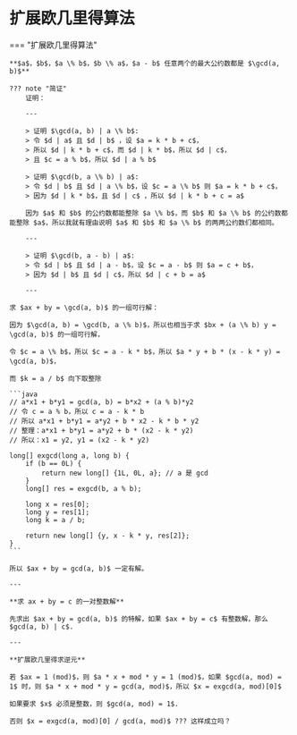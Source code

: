 # 扩展欧几里得算法

=== "扩展欧几里得算法"

    **$a$，$b$，$a \% b$，$b \% a$，$a - b$ 任意两个的最大公约数都是 $\gcd(a, b)$**

    ??? note "简证"
        证明：

        ---

        > 证明 $\gcd(a, b) | a \% b$: 
        > 令 $d | a$ 且 $d | b$ ，设 $a = k * b + c$，
        > 所以 $d | k * b + c$，而 $d | k * b$，所以 $d | c$，
        > 且 $c = a % b$，所以 $d | a % b$
        
        > 证明 $\gcd(b, a \% b) | a$:
        > 令 $d | b$ 且 $d | a \% b$，设 $c = a \% b$ 则 $a = k * b + c$，
        > 因为 $d | k * b$，且 $d | c$ ，所以 $d | k * b + c = a$

        因为 $a$ 和 $b$ 的公约数都能整除 $a \% b$，而 $b$ 和 $a \% b$ 的公约数都能整除 $a$，所以我就有理由说明 $a$ 和 $b$ 和 $a \% b$ 的两两公约数们都相同。
    
        ---

        > 证明 $\gcd(b, a - b) | a$:
        > 令 $d | b$ 且 $d | a - b$，设 $c = a - b$ 则 $a = c + b$，
        > 因为 $d | b$ 且 $d | c$，所以 $d | c + b = a$

        ---

    求 $ax + by = \gcd(a, b)$ 的一组可行解：

    因为 $\gcd(a, b) = \gcd(b, a \% b)$，所以也相当于求 $bx + (a \% b) y = \gcd(a, b)$ 的一组可行解，

    令 $c = a \% b$，所以 $c = a - k * b$，所以 $a * y + b * (x - k * y) = \gcd(a, b)$，

    而 $k = a / b$ 向下取整除

    ```java
	// a*x1 + b*y1 = gcd(a, b) = b*x2 + (a % b)*y2
	// 令 c = a % b，所以 c = a - k * b
	// 所以 a*x1 + b*y1 = a*y2 + b * x2 - k * b * y2
	// 整理：a*x1 + b*y1 = a*y2 + b * (x2 - k * y2)
	// 所以：x1 = y2, y1 = (x2 - k * y2)
	
	long[] exgcd(long a, long b) {
		if (b == 0L) {
			return new long[] {1L, 0L, a}; // a 是 gcd
		}
		long[] res = exgcd(b, a % b);
		
		long x = res[0];
		long y = res[1];
		long k = a / b;
		
		return new long[] {y, x - k * y, res[2]};
	}
    ```

    所以 $ax + by = gcd(a, b)$ 一定有解。

    ---

    **求 ax + by = c 的一对整数解**

    先求出 $ax + by = gcd(a, b)$ 的特解，如果 $ax + by = c$ 有整数解，那么 $gcd(a, b) | c$.

    ---

    **扩展欧几里得求逆元**

    若 $ax = 1 (mod)$，则 $a * x + mod * y = 1 (mod)$，如果 $gcd(a, mod) = 1$ 时，则 $a * x + mod * y = gcd(a, mod)$，所以 $x = exgcd(a, mod)[0]$

    如果要求 $x$ 必须是整数，则 $gcd(a, mod) = 1$.

    否则 $x = exgcd(a, mod)[0] / gcd(a, mod)$ ??? 这样成立吗？